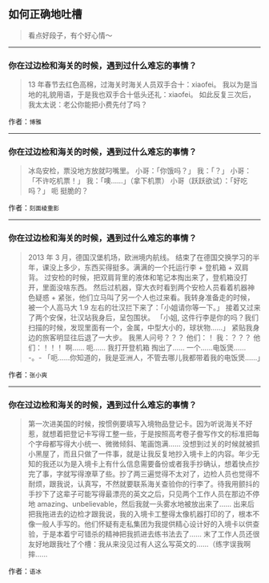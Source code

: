 ## 如何正确地吐槽

> 看点好段子，有个好心情～


 
---

### 你在过边检和海关的时候，遇到过什么难忘的事情？

> 13 年春节去红色高棉，过海关时海关人员双手合十：xiaofei。
> 我以为是当地的礼貌用语，于是我也双手合十低头还礼：xiaofei。
> 如此反复三次后，我太太说：老公你能把小费先付了吗？


作者：`博雅`

---

### 你在过边检和海关的时候，遇到过什么难忘的事情？

> 冰岛安检，票没地方放就叼嘴里。
> 小哥：「你饿吗？」
> 我：「？」
> 小哥：「不许吃机票！」
> 我：「噢……」（拿下机票）
> 小哥（跃跃欲试）：「好吃吗？」
> 呃
> 挺脆的？


作者：`刻面棱重影`

---

### 你在过边检和海关的时候，遇到过什么难忘的事情？

> 2013 年 3 月，德国汉堡机场，欧洲境内航线。
> 结束了在德国交换学习的半年，课没上多少，东西买得挺多。满满的一个托运行李 + 登机箱 + 双肩背。
> 过安检的时候，把双肩背里的液体和笔记本掏出来了，登机箱没打开，里面没啥东西。
> 然后过机器，穿大衣时看到两个安检人员看着机器神色疑惑 + 紧张，他们立马叫了另一个人也过来看。我转身准备走的时候，被一个人高马大 1.9 左右的壮汉拦下来了：「小姐请你等一下。」
> 接着又过来了两个安保，壮汉站我身后，呈包围状。
> 「小姐, 这件行李是你的吗？我们扫描的时候，发现里面有一个，金属，中型大小的，球状物……」
> 紧贴我身边的旅客明显往后退了一大步。
> 我黑人问号？？？
> 他们：！
> 我：？？？
> 他们：！！！
> 啊……
> 呃……
> 我打开登机箱
> 掏出了……
> 一个……电饭煲……
> -。-
> 「呃……你知道的，我是亚洲人，不管去哪儿我都带着我的电饭煲……」


作者：`张小爽`

---

### 你在过边检和海关的时候，遇到过什么难忘的事情？

> 第一次进美国的时候，按惯例要填写入境物品登记卡。因为听说海关不好惹，就想着把登记卡写得工整一些，于是按照高考卷子誊写作文的标准把每个字母都写得大小统一、微微倾斜、笔画饱满……
> 没想到过关的时候就被抓小黑屋了，而且只做了一件事，就是让我反复地抄入境卡上的内容。年少无知的我还以为是入境卡上有什么信息需要备份或者我手抄确认，想着快点抄完了事，字就写得潦草了些。抄了两三遍觉得不太对了，边检人员也觉得不耐烦，跟我说，认真写，不然就要联系海关查验你的行李了。待我用颤抖的手抄下了这辈子可能写得最漂亮的英文之后，只见两个工作人员在那边不停地 amazing、unbelievable，然后我就一头雾水地被放出来了……
> 出来后把我拖进去的边检才跟我说，我的入境卡工整得太像机器打印的了，根本不像一般人手写的。他们怀疑有走私集团为我提供精心设计好的入境卡以供查验，于是本着宁可错杀的精神把我抓进去练书法去了……
> 末了工作人员还很友好地跟我吐了个槽：我从来没见过有人这么写英文的……（练字误我啊摔……


作者：`语冰`